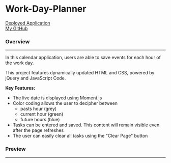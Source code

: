 # Work-Day-Planner

[Deployed Application](https://asharma1398.github.io/Work-Day-Planner/)
<br>
[My GitHub](https://github.com/asharma1398)

### Overview  
***

In this calendar application, users are able to save events for each hour of the work day. 

This project features dynamically updated HTML and CSS, powered by jQuery and JavaScript Code. 

**Key Features:**

- The live date is displayed using Moment.js
- Color coding allows the user to decipher between 
    - pasts hour (grey)
    - current hour (green)
    - future hours (blue)
- Tasks can be entered and saved. This content will remain visible even after the page refreshes
- The user can easily clear all tasks using the "Clear Page" button

### Preview 
***
![]()